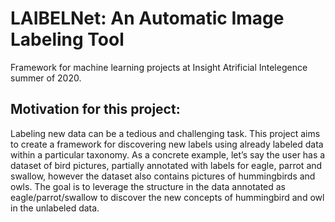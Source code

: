 # LAIBELNet: An Automatic Image Labeling Tool
Framework for machine learning projects at Insight Atrificial Intelegence summer of 2020.

## Motivation for this project:
Labeling new data can be a tedious and challenging task. This project aims to create a framework for discovering new labels using already labeled data within a particular taxonomy. As a concrete example, let’s say the user has a dataset of bird pictures, partially annotated with labels for eagle, parrot and swallow, however the dataset also contains pictures of hummingbirds and owls. The goal is to leverage the structure in the data annotated as eagle/parrot/swallow to discover the new concepts of hummingbird and owl in the unlabeled data.
